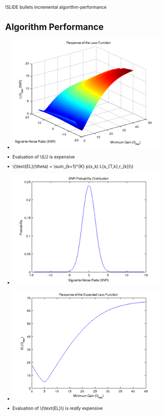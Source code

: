 !SLIDE bullets incremental algorithm-performance

<script type="text/javascript">
  $('.algorithm-performance').bind('showoff:show', algorithmPerformanceReset)
  $('.algorithm-performance').bind('showoff:incr', algorithmPerformanceForward);
</script>

# Algorithm Performance
* ![Loss Function Response](loss-function-response.png)

* Evaluation of \\(L\\) is expensive

* \\(\text{EL}(\theta) = \sum\_{k=1}^{K} p(x\_k) L(s\_{T,k},r\_{k})\\)

* ![Probability Distribution](snr-probabilities.png)

* ![Expected Loss Function Response](expected-loss-function-response.png)

* Evaluation of \\(\text{EL}\\) is _really_ expensive
